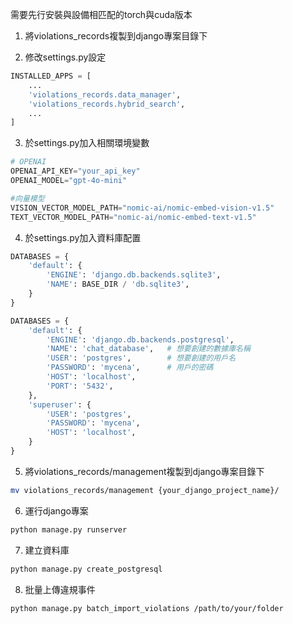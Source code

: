 需要先行安裝與設備相匹配的torch與cuda版本


1. 將violations_records複製到django專案目錄下

2. 修改settings.py設定
```python
INSTALLED_APPS = [
    ...
    'violations_records.data_manager',
    'violations_records.hybrid_search',
    ...
]
```

3. 於settings.py加入相關環境變數
```python
# OPENAI
OPENAI_API_KEY="your_api_key"
OPENAI_MODEL="gpt-4o-mini"

#向量模型
VISION_VECTOR_MODEL_PATH="nomic-ai/nomic-embed-vision-v1.5"
TEXT_VECTOR_MODEL_PATH="nomic-ai/nomic-embed-text-v1.5"
```

4. 於settings.py加入資料庫配置
```python
DATABASES = {
    'default': {
        'ENGINE': 'django.db.backends.sqlite3',
        'NAME': BASE_DIR / 'db.sqlite3',
    }
}

DATABASES = {
    'default': {
        'ENGINE': 'django.db.backends.postgresql',
        'NAME': 'chat_database',   # 想要創建的數據庫名稱
        'USER': 'postgres',        # 想要創建的用戶名
        'PASSWORD': 'mycena',      # 用戶的密碼
        'HOST': 'localhost',
        'PORT': '5432',
    },
    'superuser': {
        'USER': 'postgres',  
        'PASSWORD': 'mycena', 
        'HOST': 'localhost', 
    }
}
```

5. 將violations_records/management複製到django專案目錄下
```bash
mv violations_records/management {your_django_project_name}/
```

6. 運行django專案
```bash
python manage.py runserver
```

7. 建立資料庫
```bash
python manage.py create_postgresql
```

8. 批量上傳違規事件
```bash
python manage.py batch_import_violations /path/to/your/folder
```